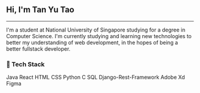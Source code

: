 ## Hi, I'm Tan Yu Tao
----

I'm a student at National University of Singapore studying for a degree in Computer Science. I'm currently studying and learning new technologies to better my understanding of web development, in the hopes of being a better fullstack developer.

### :hammer: Tech Stack

Java React HTML CSS Python C SQL Django-Rest-Framework Adobe Xd Figma
<!--
**tanyutao544/tanyutao544** is a ✨ _special_ ✨ repository because its `README.md` (this file) appears on your GitHub profile.

Here are some ideas to get you started:

- 🔭 I’m currently working on ...
- 🌱 I’m currently learning ...
- 👯 I’m looking to collaborate on ...
- 🤔 I’m looking for help with ...
- 💬 Ask me about ...
- 📫 How to reach me: ...
- 😄 Pronouns: ...
- ⚡ Fun fact: ...
-->
